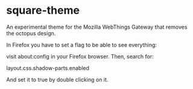 # square-theme
An experimental theme for the Mozilla WebThings Gateway that removes the octopus design.

In Firefox you have to set a flag to be able to see everything:

visit about:config in your Firefox browser. Then, search for:

layout.css.shadow-parts.enabled

And set it to true by double clicking on it.
